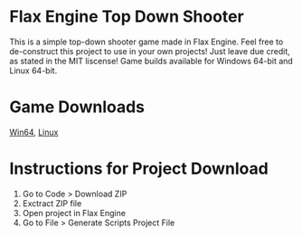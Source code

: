 # Flax Engine Top Down Shooter
This is a simple top-down shooter game made in Flax Engine. Feel free to de-construct this project to use in your own projects! Just leave due credit, as stated in the MIT liscense! Game builds available for Windows 64-bit and Linux 64-bit.

# Game Downloads
[Win64](https://github.com/PrecisionRender/Flax-Engine-Top-Down-Shooter/releases/download/v1.0.0/Win64.zip),
[Linux](https://github.com/PrecisionRender/Flax-Engine-Top-Down-Shooter/releases/download/v1.0.0/Linux.zip)

# Instructions for Project Download
1. Go to Code > Download ZIP
2. Exctract ZIP file
3. Open project in Flax Engine
4. Go to File > Generate Scripts Project File
